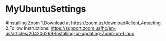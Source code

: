 # MyUbuntuSettings

#Installing Zoom
1.Download at https://zoom.us/download#client_4meeting
2.Follow Instructions: https://support.zoom.us/hc/en-us/articles/204206269-Installing-or-updating-Zoom-on-Linux

